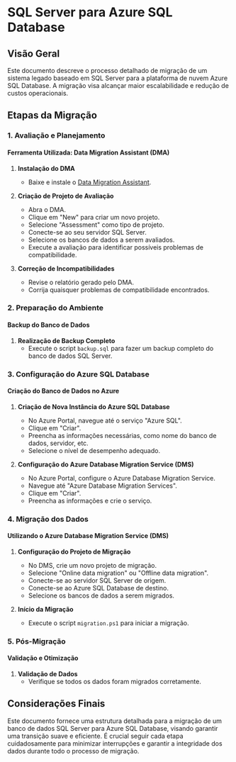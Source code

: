 # SQL Server para Azure SQL Database

## Visão Geral

Este documento descreve o processo detalhado de migração de um sistema legado baseado em SQL Server para a plataforma de nuvem Azure SQL Database. A migração visa alcançar maior escalabilidade e redução de custos operacionais.

## Etapas da Migração

### 1. Avaliação e Planejamento

#### Ferramenta Utilizada: Data Migration Assistant (DMA)

1. **Instalação do DMA**
   - Baixe e instale o [Data Migration Assistant](https://aka.ms/dma).

2. **Criação de Projeto de Avaliação**
   - Abra o DMA.
   - Clique em "New" para criar um novo projeto.
   - Selecione "Assessment" como tipo de projeto.
   - Conecte-se ao seu servidor SQL Server.
   - Selecione os bancos de dados a serem avaliados.
   - Execute a avaliação para identificar possíveis problemas de compatibilidade.

3. **Correção de Incompatibilidades**
   - Revise o relatório gerado pelo DMA.
   - Corrija quaisquer problemas de compatibilidade encontrados.

### 2. Preparação do Ambiente

#### Backup do Banco de Dados

1. **Realização de Backup Completo**
   - Execute o script `backup.sql` para fazer um backup completo do banco de dados SQL Server.

### 3. Configuração do Azure SQL Database

#### Criação do Banco de Dados no Azure

1. **Criação de Nova Instância do Azure SQL Database**
   - No Azure Portal, navegue até o serviço "Azure SQL".
   - Clique em "Criar".
   - Preencha as informações necessárias, como nome do banco de dados, servidor, etc.
   - Selecione o nível de desempenho adequado.

2. **Configuração do Azure Database Migration Service (DMS)**
   - No Azure Portal, configure o Azure Database Migration Service.
   - Navegue até "Azure Database Migration Services".
   - Clique em "Criar".
   - Preencha as informações e crie o serviço.

### 4. Migração dos Dados

#### Utilizando o Azure Database Migration Service (DMS)

1. **Configuração do Projeto de Migração**
   - No DMS, crie um novo projeto de migração.
   - Selecione "Online data migration" ou "Offline data migration".
   - Conecte-se ao servidor SQL Server de origem.
   - Conecte-se ao Azure SQL Database de destino.
   - Selecione os bancos de dados a serem migrados.

2. **Início da Migração**
   - Execute o script `migration.ps1` para iniciar a migração.

### 5. Pós-Migração

#### Validação e Otimização

1. **Validação de Dados**
   - Verifique se todos os dados foram migrados corretamente.

## Considerações Finais

Este documento fornece uma estrutura detalhada para a migração de um banco de dados SQL Server para Azure SQL Database, visando garantir uma transição suave e eficiente. É crucial seguir cada etapa cuidadosamente para minimizar interrupções e garantir a integridade dos dados durante todo o processo de migração.

